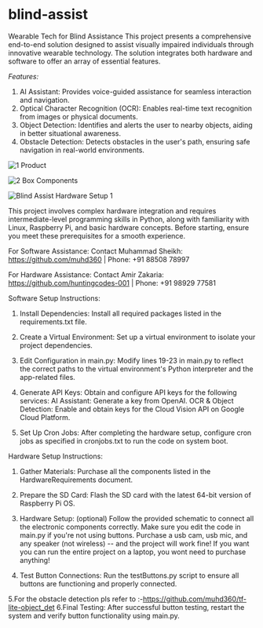 # blind-assist
Wearable Tech for Blind Assistance This project presents a comprehensive end-to-end solution designed to assist visually impaired individuals through innovative wearable technology. The solution integrates both hardware and software to offer an array of essential features.

*Features:*
1. AI Assistant: Provides voice-guided assistance for seamless interaction and navigation.
2. Optical Character Recognition (OCR): Enables real-time text recognition from images or physical documents.
3. Object Detection: Identifies and alerts the user to nearby objects, aiding in better situational awareness.
4. Obstacle Detection: Detects obstacles in the user's path, ensuring safe navigation in real-world environments.

![1 Product](https://github.com/user-attachments/assets/b5ac72fb-cfcd-46b6-8ed3-f960913db36c)

![2 Box Components](https://github.com/user-attachments/assets/9d0a70d0-51bd-48fe-b1a6-ba85b87df3da)

![Blind Assist Hardware Setup 1](https://github.com/user-attachments/assets/0b62f304-37b7-4859-b856-37b14b7f4cbb)


This project involves complex hardware integration and requires intermediate-level programming skills in Python, along with familiarity with Linux, Raspberry Pi, and basic hardware concepts. Before starting, ensure you meet these prerequisites for a smooth experience.

For Software Assistance:
Contact Muhammad Sheikh: https://github.com/muhd360 | Phone: +91 88508 78997

For Hardware Assistance:
Contact Amir Zakaria: https://github.com/huntingcodes-001 | Phone: +91 98929 77581

Software Setup Instructions:
1. Install Dependencies:
Install all required packages listed in the requirements.txt file.

2. Create a Virtual Environment:
Set up a virtual environment to isolate your project dependencies.

3. Edit Configuration in main.py:
Modify lines 19-23 in main.py to reflect the correct paths to the virtual environment's Python interpreter and the app-related files.

4. Generate API Keys:
Obtain and configure API keys for the following services:
     AI Assistant: Generate a key from OpenAI.
     OCR & Object Detection: Enable and obtain keys for the Cloud Vision API on Google Cloud Platform.

5. Set Up Cron Jobs:
After completing the hardware setup, configure cron jobs as specified in cronjobs.txt to run the code on system boot.


Hardware Setup Instructions:

1. Gather Materials:
Purchase all the components listed in the HardwareRequirements document.

2. Prepare the SD Card:
Flash the SD card with the latest 64-bit version of Raspberry Pi OS.

3. Hardware Setup: (optional)
Follow the provided schematic to connect all the electronic components correctly.
Make sure you edit the code in main.py if you're not using buttons.
Purchase a usb cam, usb mic, and any speaker (not wireless) -- and the project will work fine!
If you want you can run the entire project on a laptop, you wont need to purchase anything!

4. Test Button Connections:
Run the testButtons.py script to ensure all buttons are functioning and properly connected.

5.For the obstacle detection pls refer to :-https://github.com/muhd360/tf-lite-object_det
6.Final Testing:
After successful button testing, restart the system and verify button functionality using main.py.


